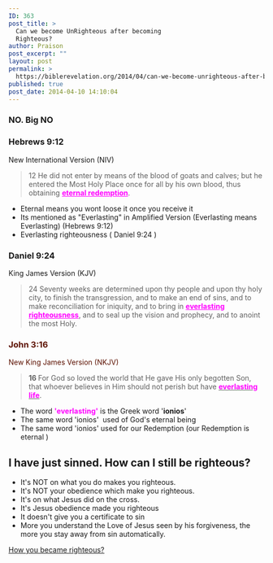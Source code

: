 ```yaml
---
ID: 363
post_title: >
  Can we become UnRighteous after becoming
  Righteous?
author: Praison
post_excerpt: ""
layout: post
permalink: >
  https://biblerevelation.org/2014/04/can-we-become-unrighteous-after-becoming-righteous/
published: true
post_date: 2014-04-10 14:10:04
---
```

<div>
<h3>NO. Big NO</h3>
<h3>Hebrews 9:12</h3>
New International Version (NIV)

</div>
<div>
<blockquote>12 He did not enter by means of the blood of goats and calves; but he entered the Most Holy Place once for all by his own blood, thus obtaining <span style="text-decoration: underline; color: #ff00ff;"><strong>eternal redemption</strong></span>.</blockquote>
<ul>
	<li>Eternal means you wont loose it once you receive it</li>
	<li>Its mentioned as "Everlasting" in Amplified Version (Everlasting means Everlasting) (Hebrews 9:12)</li>
	<li>Everlasting righteousness ( Daniel 9:24 )</li>
</ul>
<div>
<h3>Daniel 9:24</h3>
King James Version (KJV)

</div>
<div>
<blockquote>24 Seventy weeks are determined upon thy people and upon thy holy city, to finish the transgression, and to make an end of sins, and to make reconciliation for iniquity, and to bring in <span style="text-decoration: underline; color: #ff00ff;"><strong>everlasting righteousness</strong></span>, and to seal up the vision and prophecy, and to anoint the most Holy.</blockquote>
<div class="heading passage-class-0" style="color: #5c1101;">
<h3>John 3:16</h3>
</div>
<div class="heading passage-class-0" style="color: #5c1101;">
<p class="txt-sm">New King James Version (NKJV)</p>

</div>
<blockquote><span id="en-NKJV-26137" class="text John-3-16"><span class="versenum" style="font-weight: bold;">16 </span><span class="woj">For God so loved the world that He gave His only begotten Son, that whoever believes in Him should not perish but have <span style="text-decoration: underline;"><span style="color: #ff00ff;"><strong>everlasting life</strong></span></span>.</span></span></blockquote>
<ul>
	<li>The word <span style="color: #ff00ff;"><strong>'everlasting'</strong></span> is the Greek word '<strong>ionios</strong>'</li>
	<li>The same word 'ionios'  used of God's eternal being</li>
	<li>The same word 'ionios' used for our Redemption (our Redemption is eternal )</li>
</ul>
</div>
<h2>I have just sinned. How can I still be righteous?</h2>
<ul>
	<li>It's NOT on what you do makes you righteous.</li>
	<li>It's NOT your obedience which make you righteous.</li>
	<li>It's on what Jesus did on the cross.</li>
	<li>It's Jesus obedience made you righteous</li>
	<li>It doesn't give you a certificate to sin</li>
	<li>More you understand the Love of Jesus seen by his forgiveness, the more you stay away from sin automatically.</li>
</ul>
<a title="How you became Righteous?" href="http://biblerevelation.org/2014/04/10/how-you-became-righteous/">How you became righteous?</a>

</div>